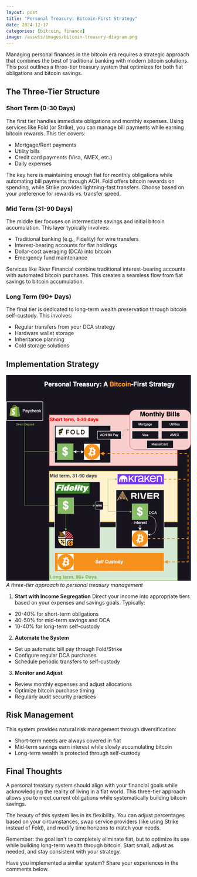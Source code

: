 ```yaml
---
layout: post
title: "Personal Treasury: Bitcoin-First Strategy"
date: 2024-12-17
categories: [bitcoin, finance]
image: /assets/images/bitcoin-treasury-diagram.png
---
```


Managing personal finances in the bitcoin era requires a strategic approach that combines the best of traditional banking with modern bitcoin solutions. This post outlines a three-tier treasury system that optimizes for both fiat obligations and bitcoin savings.

## The Three-Tier Structure

### Short Term (0-30 Days)
The first tier handles immediate obligations and monthly expenses. Using services like Fold (or Strike), you can manage bill payments while earning bitcoin rewards. This tier covers:
- Mortgage/Rent payments
- Utility bills
- Credit card payments (Visa, AMEX, etc.)
- Daily expenses

The key here is maintaining enough fiat for monthly obligations while automating bill payments through ACH. Fold offers bitcoin rewards on spending, while Strike provides lightning-fast transfers. Choose based on your preference for rewards vs. transfer speed.

### Mid Term (31-90 Days)
The middle tier focuses on intermediate savings and initial bitcoin accumulation. This layer typically involves:
- Traditional banking (e.g., Fidelity) for wire transfers
- Interest-bearing accounts for fiat holdings
- Dollar-cost averaging (DCA) into bitcoin
- Emergency fund maintenance

Services like River Financial combine traditional interest-bearing accounts with automated bitcoin purchases. This creates a seamless flow from fiat savings to bitcoin accumulation.

### Long Term (90+ Days)
The final tier is dedicated to long-term wealth preservation through bitcoin self-custody. This involves:
- Regular transfers from your DCA strategy
- Hardware wallet storage
- Inheritance planning
- Cold storage solutions

## Implementation Strategy

![Bitcoin Treasury System Diagram](/assets/images/bitcoin-treasury-diagram.png)
*A three-tier approach to personal treasury management*

1. **Start with Income Segregation**
Direct your income into appropriate tiers based on your expenses and savings goals. Typically:
- 20-40% for short-term obligations
- 40-50% for mid-term savings and DCA
- 10-40% for long-term self-custody

2. **Automate the System**
- Set up automatic bill pay through Fold/Strike
- Configure regular DCA purchases
- Schedule periodic transfers to self-custody

3. **Monitor and Adjust**
- Review monthly expenses and adjust allocations
- Optimize bitcoin purchase timing
- Regularly audit security practices

## Risk Management

This system provides natural risk management through diversification:
- Short-term needs are always covered in fiat
- Mid-term savings earn interest while slowly accumulating bitcoin
- Long-term wealth is protected through self-custody

## Final Thoughts

A personal treasury system should align with your financial goals while acknowledging the reality of living in a fiat world. This three-tier approach allows you to meet current obligations while systematically building bitcoin savings.

The beauty of this system lies in its flexibility. You can adjust percentages based on your circumstances, swap service providers (like using Strike instead of Fold), and modify time horizons to match your needs.

Remember: the goal isn't to completely eliminate fiat, but to optimize its use while building long-term wealth through bitcoin. Start small, adjust as needed, and stay consistent with your strategy.

Have you implemented a similar system? Share your experiences in the comments below.